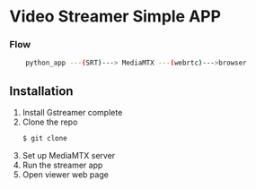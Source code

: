 # Video Streamer Simple APP

### Flow
```bash 
    python_app ---(SRT)---> MediaMTX ---(webrtc)--->browser
```

## Installation
1. Install Gstreamer complete 
2. Clone the repo
    ```bash
    $ git clone 
    ```
4. Set up MediaMTX server
5. Run the streamer app
6. Open viewer web page